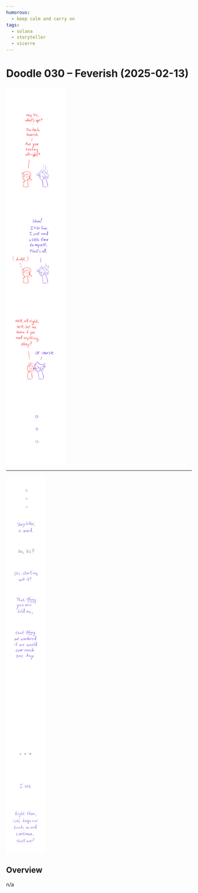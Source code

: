 ```yaml
---
humorous:
  - keep calm and carry on
tags:
  - solana
  - storyteller
  - vicerre
---
```


# Doodle 030 – Feverish (2025-02-13)

<img src="assets/2025-02-13_image-280.png">

---

<img src="assets/2025-02-13_image-281.png">

## Overview

n/a
